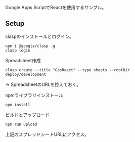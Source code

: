 Google Apps ScriptでReactを使用するサンプル。

## Setup
claspのインストールとログイン。
```
npm i @google/clasp -g
clasp login
```

Spreadsheet作成
```
clasp create --title "GasReact" --type sheets --rootDir deploy/development
```
→ SpreadsheetのURLを控えておく。

npmライブラリインストール
```
npm install
```

ビルドとアップロード
```
npm run upload
```

上記のスプレッドシートURLにアクセス。


